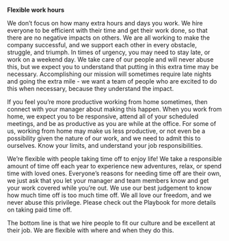 **Flexible work hours**
 
We don’t focus on how many extra hours and days you work. We hire everyone to be efficient with their time and get their work done, so that there are no negative impacts on others. We are all working to make the company successful, and we support each other in every obstacle, struggle, and triumph. In times of urgency, you may need to stay late, or work on a weekend day. We take care of our people and will never abuse this, but we expect you to understand that putting in this extra time may be necessary. Accomplishing our mission will sometimes require late nights and going the extra mile - we want a team of people who are excited to do this when necessary, because they understand the impact.
 
If you feel you’re more productive working from home sometimes, then connect with your manager about making this happen. When you work from home, we expect you to be responsive, attend all of your scheduled meetings, and be as productive as you are while at the office. For some of us, working from home may make us less productive, or not even be a possibility given the nature of our work, and we need to admit this to ourselves. Know your limits, and understand your job responsibilities. 
 
We’re flexible with people taking time off to enjoy life! We take a responsible amount of time off each year to experience new adventures, relax, or spend time with loved ones. Everyone’s reasons for needing time off are their own, we just ask that you let your manager and team members know and get your work covered while you’re out. We use our best judgement to know how much time off is too much time off. We all love our freedom, and we never abuse this privilege. Please check out the Playbook for more details on taking paid time off. 

The bottom line is that we hire people to fit our culture and be excellent at their job. We are flexible with where and when they do this.
